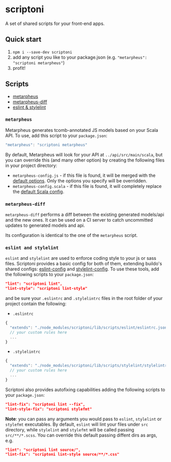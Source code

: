 # scriptoni

A set of shared scripts for your front-end apps.

## Quick start

1. `npm i --save-dev scriptoni`
2. add any script you like to your package.json (e.g. `"metarpheus": "scriptoni metarpheus"`)
3. profit!

## Scripts

- [metarpheus](#metarpheus)
- [metarpheus-diff](#metarpheus-diff)
- [eslint & stylelint](#eslint-and-stylelint)

### `metarpheus`

Metarpheus generates tcomb-annotated JS models based on your Scala API. To use,
add this script to your `package.json`:

```js
"metarpheus": "scriptoni metarpheus"
```

By default, Metarpheus will look for your API at `../api/src/main/scala`, but
you can override this (and many other option) by creating the following files in
your project directory:

* `metarpheus-config.js` - if this file is found, it will be merged with the
  [default options](src/scripts/metarpheus/config.js). Only the options you
  specify will be overridden.
* `metarpheus-config.scala` - if this file is found, it will completely replace
  the [default Scala config](src/scripts/metarpheus/config.scala).

### `metarpheus-diff`

`metarpheus-diff` performs a diff between the existing generated models/api and the new ones. It can be used on a CI server to catch uncommitted updates to generated models and api.

Its configuration is identical to the one of the `metarpheus` script.


### `eslint and stylelint`

`eslint` and `stylelint` are used to enforce coding style to your js or sass files. Scriptoni provides a basic config for both of them, extending buildo's shared configs: [eslint-config](https://github.com/buildo/eslint-config) and [stylelint-config](https://github.com/buildo/stylelint-config/). To use these tools, add the following scripts to your `package.json`:

```json
"lint": "scriptoni lint",
"lint-style": "scriptoni lint-style"
```

and be sure your `.eslintrc` and `.stylelintrc` files in the root folder of your project contain the following:

- `.eslintrc`
```js
{
  "extends": "./node_modules/scriptoni/lib/scripts/eslint/eslintrc.json",
  // your custom rules here
  ...
}
```

- `.stylelintrc`
```js
{
  "extends": "./node_modules/scriptoni/lib/scripts/stylelint/stylelintrc.json"
  // your custom rules here
  ...
}
```

Scriptoni also provides autofixing capabilities adding the following scripts to your `package.json`:

```json
"lint-fix": "scriptoni lint --fix",
"lint-style-fix": "scriptoni stylefmt"
```

**Note**: you can pass any arguments you would pass to `eslint`, `stylelint` or `stylefmt` executables. By default, `eslint` will lint your files under `src` directory, while `stylelint` and `stylefmt` will be called passing `src/**/*.scss`. You can override this default passing diffent dirs as args, e.g.

```json
"lint": "scriptoni lint source/",
"lint-fix": "scriptoni lint-style source/**/*.css"
```
